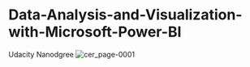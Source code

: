 # Data-Analysis-and-Visualization-with-Microsoft-Power-BI
Udacity Nanodgree
![cer_page-0001](https://github.com/HafsaZahran1/Data-Analysis-and-Visualization-with-Microsoft-Power-BI/assets/73903183/7674e4e0-fb10-4d15-8d22-f2c6a45750c0)
